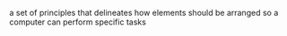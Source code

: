 a set of principles that delineates how elements should be arranged so a computer can perform specific tasks